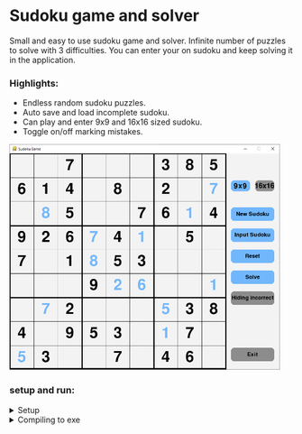 # Sudoku game and solver
Small and easy to use sudoku game and solver. Infinite number of puzzles to solve with 3 difficulties.
You can enter your on sudoku and keep solving it in the application.  

### Highlights:
* Endless random sudoku puzzles.
* Auto save and load incomplete sudoku.
* Can play and enter 9x9 and 16x16 sized sudoku.
* Toggle on/off marking mistakes.

<img src="example.gif" height="400" />  

### setup and run:
<details>
  <summary>Setup</summary>
  This guide is based on windows console.  
  
  set up the environment:  
  ```
  py -m venv venv
  ```
  starting the environment:  
  ```
  venv\Scripts\activate
  ```
  install the needed libraries:
  ```
  pip install .
  ```
  use pytest tests:
  ```
  pip install .[test]
  ```  
  
</details>

<details>
  <summary>Compiling to exe</summary>
  
  1. Install 'pyinstaller' using:
  ```
  pip install .[exe]
  ```
  2. Compiling:  
  ```
  pyinstaller  -F --noconsol game.py
  ```
  3. When the process is complete, the game.exe will be in the sub folder 'dist'.
  
</details>
